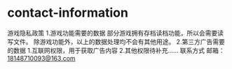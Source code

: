 # contact-information
游戏隐私政策
1.游戏功能需要的数据
  部分游戏拥有存档读档功能，所以会需要读写文件。
  除游戏功能外，以上的数据处理均不会有其他用途。
2.第三方广告需要的数据
  1.互联网权限，用于获取广告内容
  2.其他权限待补充......
联系方式
  邮箱：18148710093@163.com
